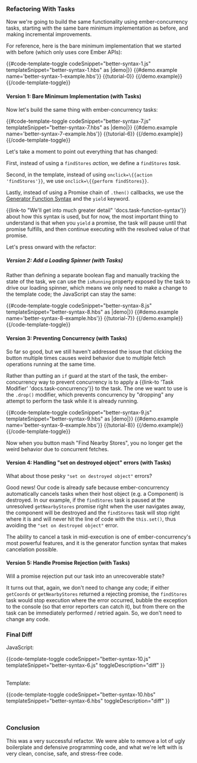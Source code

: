 <h3>Refactoring With Tasks</h3>

<p>
Now we're going to build the same functionality using
ember-concurrency tasks, starting with the same bare minimum
implementation as before, and making incremental improvements.
</p>

<p>
For reference, here is the bare minimum implementation that we
started with before (which only uses core Ember APIs):
</p>

{{#code-template-toggle codeSnippet="better-syntax-1.js" templateSnippet="better-syntax-1.hbs" as |demo|}}
  {{#demo.example name='better-syntax-1-example.hbs'}}
    {{tutorial-0}}
  {{/demo.example}}
{{/code-template-toggle}}

<h4>Version 1: Bare Minimum Implementation (with Tasks)</h4>

<p>
Now let's build the same thing with ember-concurrency tasks:
</p>

{{#code-template-toggle codeSnippet="better-syntax-7.js" templateSnippet="better-syntax-7.hbs" as |demo|}}
  {{#demo.example name='better-syntax-7-example.hbs'}}
    {{tutorial-6}}
  {{/demo.example}}
{{/code-template-toggle}}

<p>
Let's take a moment to point out everything that has changed:
</p>

<p>
  First, instead of using a <code>findStores</code> <em>action</em>,
  we define a <code>findStores</code> <em>task</em>.
</p>

<p>
  Second, in the template, instead of using <code>onclick=\{{action 'findStores'}}</code>,
  we use <code>onclick=\{{perform findStores}}</code>.
</p>

<p>
  Lastly, instead of using a Promise chain of <code>.then()</code> callbacks,
  we use the
  <a href="https://developer.mozilla.org/en-US/docs/Web/JavaScript/Reference/Statements/function*">Generator Function Syntax</a>
  and the <code>yield</code> keyword.
</p>

<p>
  {{link-to "We'll get into much greater detail" 'docs.task-function-syntax'}}
  about how this syntax is used, but for now, the most important thing to understand
  is that when you <code>yield</code> a promise, the task will pause until that promise fulfills,
  and then continue executing with the resolved value of that promise.
</p>

<p>Let's press onward with the refactor:</p>

<h5>Version 2: Add a Loading Spinner (with Tasks)</h5>

<p>
Rather than defining a separate boolean flag and manually tracking
the state of the task, we can use the <code>isRunning</code> property
exposed by the task to drive our loading spinner, which means we only
need to make a change to the template code; the JavaScript can stay the same:
</p>

{{#code-template-toggle codeSnippet="better-syntax-8.js" templateSnippet="better-syntax-8.hbs" as |demo|}}
  {{#demo.example name='better-syntax-8-example.hbs'}}
    {{tutorial-7}}
  {{/demo.example}}
{{/code-template-toggle}}

<h4>Version 3: Preventing Concurrency (with Tasks)</h4>

<p>
So far so good, but we still haven't addressed the issue that clicking
the button multiple times causes weird behavior due to multiple
fetch operations running at the same time.
</p>

<p>
Rather than putting an <code>if</code> guard at the start of the task,
the ember-concurrency way to prevent concurrency is to apply a
{{link-to 'Task Modifier' 'docs.task-concurrency'}} to the task.
The one we want to use is the <code>.drop()</code> modifier, which prevents
concurrency by "dropping" any attempt to perform the task while it is
already running.
</p>

{{#code-template-toggle codeSnippet="better-syntax-9.js" templateSnippet="better-syntax-9.hbs" as |demo|}}
  {{#demo.example name='better-syntax-9-example.hbs'}}
    {{tutorial-8}}
  {{/demo.example}}
{{/code-template-toggle}}

<p>
Now when you button mash "Find Nearby Stores", you no longer get the weird
behavior due to concurrent fetches.
</p>

<h4>Version 4: Handling "set on destroyed object" errors (with Tasks)</h4>

<p>
What about those pesky <code>"set on destroyed object"</code> errors?
</p>

<p>
Good news! Our code is already safe because ember-concurrency automatically
cancels tasks when their host object (e.g. a Component) is destroyed.
In our example, if the <code>findStores</code> task is paused
at the unresolved <code>getNearbyStores</code> promise right when the user navigates
away, the component will be destroyed and the <code>findStores</code> task will
stop right where it is and will never hit the line of code with the <code>this.set()</code>,
thus avoiding the <code>"set on destroyed object"</code> error.
</p>

<p>
The ability to cancel a task in mid-execution is one of ember-concurrency's
most powerful features, and it is the generator function syntax that
makes cancelation possible.
</p>

<h4>Version 5: Handle Promise Rejection (with Tasks)</h4>

<p>
Will a promise rejection put our task into an unrecoverable state?
</p>

<p>
It turns out that, again, we don't need to change any code; if either
<code>getCoords</code> or <code>getNearbyStores</code> returned a rejecting promise,
the <code>findStores</code> task would stop execution where the error occurred, bubble
the exception to the console (so that error reporters can catch it), but from there on
the task can be immediately performed / retried again. So, we don't need to change any code.
</p>

<h3>Final Diff</h3>

<p>
JavaScript:
</p>

{{code-template-toggle
    codeSnippet="better-syntax-10.js"
    templateSnippet="better-syntax-6.js"
    toggleDescription="diff"
    }}

<p>
<br>
Template:
</p>

{{code-template-toggle
    codeSnippet="better-syntax-10.hbs"
    templateSnippet="better-syntax-6.hbs"
    toggleDescription="diff"
    }}

<br>
<h3>Conclusion</h3>

<p>
This was a very successful refactor. We were able to remove a lot
of ugly boilerplate and defensive programming code, and what we're left
with is very clean, concise, safe, and stress-free code.
</p>

